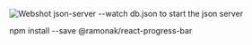 ![Webshot](https://github.com/nabinkdl/Ecommerce/assets/105159506/6ba3b0fb-fb48-4e24-8965-478bd1d03be9)
json-server --watch db.json to start the json server

npm install --save @ramonak/react-progress-bar